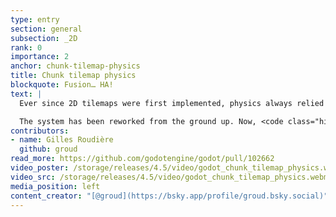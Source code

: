 ```yaml
---
type: entry
section: general
subsection: _2D
rank: 0
importance: 2
anchor: chunk-tilemap-physics
title: Chunk tilemap physics
blockquote: Fusion… HA!
text: |
  Ever since 2D tilemaps were first implemented, physics always relied on the concept of “one tile, one body”. While it works for most games, it can easily lead to performance issues in 2D scenes relying on physics as the number of bodies is extremely wasteful.

  The system has been reworked from the ground up. Now, <code class="highlight"><span class="enginetype">TileMapLayer</span></code> physics merge cell shapes into bigger collision shapes whenever possible.
contributors:
- name: Gilles Roudière
  github: groud
read_more: https://github.com/godotengine/godot/pull/102662
video_poster: /storage/releases/4.5/video/godot_chunk_tilemap_physics.webp
video_src: /storage/releases/4.5/video/godot_chunk_tilemap_physics.webm
media_position: left
content_creator: "[@groud](https://bsky.app/profile/groud.bsky.social)"
---
```


